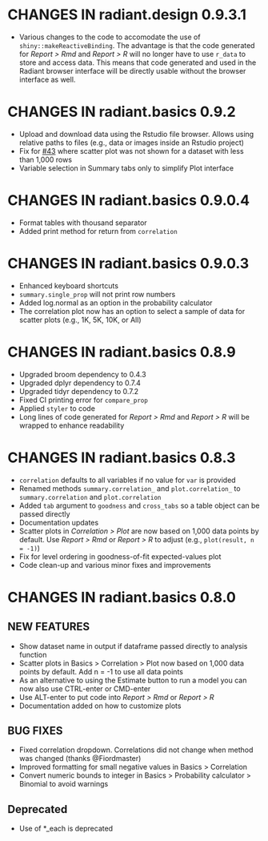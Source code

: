 # CHANGES IN radiant.design 0.9.3.1

* Various changes to the code to accomodate the use of `shiny::makeReactiveBinding`. The advantage is that the code generated for _Report > Rmd_ and _Report > R_ will no longer have to use `r_data` to store and access data. This means that code generated and used in the Radiant browser interface will be directly usable without the browser interface as well.

# CHANGES IN radiant.basics 0.9.2

* Upload and download data using the Rstudio file browser. Allows using relative paths to files (e.g., data or images inside an Rstudio project)
* Fix for [#43](https://github.com/radiant-rstats/radiant/issues/43) where scatter plot was not shown for a dataset with less than 1,000 rows
* Variable selection in Summary tabs only to simplify Plot interface

# CHANGES IN radiant.basics 0.9.0.4

* Format tables with thousand separator
* Added print method for return from `correlation`

# CHANGES IN radiant.basics 0.9.0.3

* Enhanced keyboard shortcuts
* `summary.single_prop` will not print row numbers 
* Added log.normal as an option in the probability calculator
* The correlation plot now has an option to select a sample of data for scatter plots (e.g., 1K, 5K, 10K, or All)

# CHANGES IN radiant.basics 0.8.9

* Upgraded broom dependency to 0.4.3
* Upgraded dplyr dependency to 0.7.4
* Upgraded tidyr dependency to 0.7.2
* Fixed CI printing error for `compare_prop`
* Applied `styler` to code
* Long lines of code generated for _Report > Rmd_ and _Report > R_ will be wrapped to enhance readability 

# CHANGES IN radiant.basics 0.8.3

* `correlation` defaults to all variables if no value for `var` is provided
* Renamed methods `summary.correlation_` and `plot.correlation_` to `summary.correlation` and `plot.correlation`
* Added `tab` argument to `goodness` and `cross_tabs` so a table object can be passed directly
* Documentation updates
* Scatter plots in _Correlation > Plot_ are now based on 1,000 data points by default. Use _Report > Rmd_ or _Report > R_ to adjust (e.g., `plot(result, n = -1)`)
* Fix for level ordering in goodness-of-fit expected-values plot
* Code clean-up and various minor fixes and improvements

# CHANGES IN radiant.basics 0.8.0

## NEW FEATURES

- Show dataset name in output if dataframe passed directly to analysis function
- Scatter plots in Basics > Correlation > Plot now based on 1,000 data points by default. Add n = -1 to use all data points 
- As an alternative to using the Estimate button to run a model you can now also use CTRL-enter or CMD-enter
- Use ALT-enter to put code into _Report > Rmd_ or _Report > R_
- Documentation added on how to customize plots

## BUG FIXES

- Fixed correlation dropdown. Correlations did not change when method was changed (thanks @Fiordmaster)
- Improved formatting for small negative values in Basics > Correlation
- Convert numeric bounds to integer in Basics > Probability calculator > Binomial to avoid warnings

## Deprecated

- Use of *_each is deprecated
